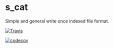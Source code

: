 # s_cat
Simple and general write once indexed file format.


[![Travis](https://api.travis-ci.org/AaronWatters/s_cat.svg?branch=master)](https://travis-ci.org/AaronWatters/s_cat)

[![codecov](https://codecov.io/gh/AaronWatters/s_cat/branch/master/graph/badge.svg)](https://codecov.io/gh/AaronWatters/s_cat)
